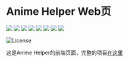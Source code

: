 # Anime Helper Web页

![](https://img.shields.io/badge/Vue-3.4-green?logo=vue.js)
![](https://img.shields.io/badge/ant_design-4.2.3-yellow)
![](https://img.shields.io/badge/axios-1.7.7-blue)
![](https://img.shields.io/badge/bootstrap_icons-1.11.3-purple)
![](https://img.shields.io/badge/dayjs-1.11.13-pink)
![](https://img.shields.io/badge/nanoid-5.0.7-red)
![](https://img.shields.io/badge/pinia-2.1.7-orange)
![](https://img.shields.io/badge/vue_router-4.3.3-white)

![License](https://img.shields.io/badge/License-MIT-dark_green)

这是Anime Helper的前端页面，完整的项目[在这里](https://github.com/Zhoucheng133/Anime-Helper)